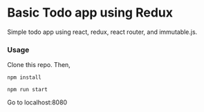 # Basic Todo app using Redux
Simple todo app using react, redux, react router, and immutable.js.

### Usage
Clone this repo. Then,

```
npm install

npm run start
```

Go to localhost:8080
